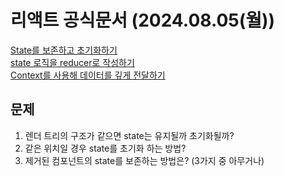 # 리액트 공식문서 (2024.08.05(월))

[State를 보존하고 초기화하기](https://ko.react.dev/learn/preserving-and-resetting-state#challenges)<br/>
[state 로직을 reducer로 작성하기](https://ko.react.dev/learn/extracting-state-logic-into-a-reducer)<br/>
[Context를 사용해 데이터를 깊게 전달하기](https://ko.react.dev/learn/passing-data-deeply-with-context)

## 문제

1. 렌더 트리의 구조가 같으면 state는 유지될까 초기화될까?
2. 같은 위치일 경우 state를 초기화 하는 방법?
3. 제거된 컴포넌트의 state를 보존하는 방법은? (3가지 중 아무거나)
